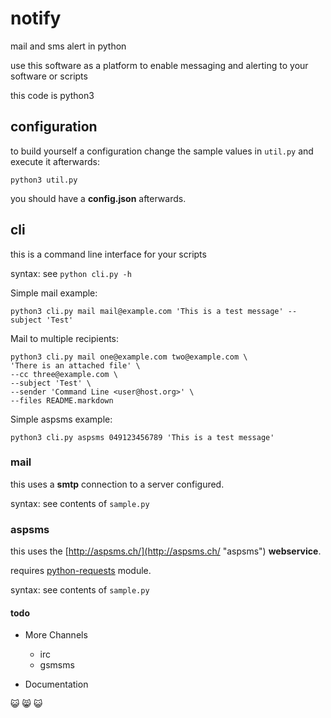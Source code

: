 # notify

mail and sms alert in python

use this software as a platform to enable messaging and alerting to your software or scripts

this code is python3

## configuration

to build yourself a configuration change the sample values in `util.py` and execute it afterwards:

    python3 util.py

you should have a __config.json__ afterwards.

## cli

this is a command line interface for your scripts

syntax: see `python cli.py -h`

Simple mail example:
	
	python3 cli.py mail mail@example.com 'This is a test message' --subject 'Test'

Mail to multiple recipients:

    python3 cli.py mail one@example.com two@example.com \
    'There is an attached file' \
    --cc three@example.com \
    --subject 'Test' \
    --sender 'Command Line <user@host.org>' \
    --files README.markdown

Simple aspsms example:

    python3 cli.py aspsms 049123456789 'This is a test message' 

### mail

this uses a __smtp__ connection to a server configured.

syntax: see contents of `sample.py`

### aspsms

this uses the [http://aspsms.ch/](http://aspsms.ch/ "aspsms") __webservice__.

requires [python-requests](http://python-requests.org/ "python-requests") module.

syntax: see contents of `sample.py`

#### todo

* More Channels

    * irc
    * gsmsms

* Documentation

:smiley_cat: :smile_cat: :smiley_cat:
